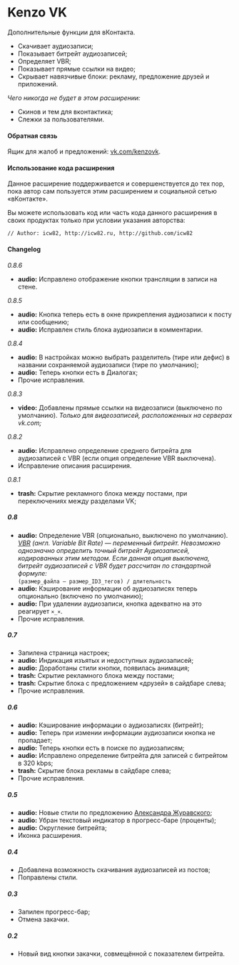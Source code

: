 Kenzo VK
==========================
Дополнительные функции для вКонтакта.

* Скачивает аудиозаписи;
* Показывает битрейт аудиозаписей;
* Определяет VBR;
* Показывает прямые ссылки на видео;
* Скрывает навязчивые блоки: рекламу, предложение друзей и приложений.

*Чего никогда не будет в этом расширении:*

* Скинов и тем для вконтактика;
* Слежки за пользователями.

#### Обратная связь
Ящик для жалоб и предложений: [vk.com/kenzovk](http://vk.com/kenzovk).

#### Использование кода расширения
Данное расширение поддерживается и совершенствуется до тех пор,
пока автор сам пользуется этим расширением и социальной сетью «вКонтакте».

Вы можете использовать код или часть кода данного расширения
в своих продуктах только при условии указания авторства:
```
// Author: icw82, http://icw82.ru, http://github.com/icw82
```
<!-- Спасибо, что не пидарасы. -->


#### Changelog
<!--
    "browser_action": {
        "default_icon": {
            "19": "icons/19.png",
            "38": "icons/38.png"
        }
    },

    "background": {
        "persistent": false,
        "scripts": ["background/script.js"]
    },

//TODO: Очередь закачки.
//TODO:  — Прогресс закачки проигрываемой записи, котороая ещё не попала в кэш браузера.
//FIXME: — Многократное сохранение файла. Возникает когда запись начала проигрваться
//         на одной вкладке, а скачиваться — на другой.
//FIXME: — Удаление аудиозаписи при активной закачке.

//TODO: Удалять в новостях рекламу групп, в которых я и так состою.
//TODO: Сброс натроек;
//TODO: Обнаружение аудиозаписей-клонов;
//FIXME: Нет кнопок при поиске через проигрыватель (pad)
//FIXME: При большом количестве аудиозаписей браузер начинает безбожно тормозить.

_0.8.7_


-->
_0.8.6_

* __audio:__ Исправлено отображение кнопки трансляции в записи на стене.

_0.8.5_

* __audio:__ Кнопка теперь есть в окне прикрепления аудиозаписи к посту или сообщению;
* __audio:__ Исправлен стиль блока аудиозаписи в комментарии.

_0.8.4_

* __audio:__ В настройках можно выбрать разделитель (тире или дефис) в названии сохраняемой аудиозаписи (тире по умолчанию);
* __audio:__ Теперь кнопки есть в Диалогах;
* Прочие исправления.


_0.8.3_

* __video:__ Добавлены прямые ссылки на видеозаписи (выключено по умолчанию). _Только для видеозаписей, расположенных на серверах vk.com;_


_0.8.2_

* __audio:__ Исправлено определение среднего битрейта для аудиозаписей с VBR (если опция определение VBR выключена).
* Исправление описания расширения.

_0.8.1_

* __trash:__ Скрытие рекламного блока между постами, при переключениях между разделами VK;


##### 0.8
* __audio:__ Определение VBR (опционально, выключено по умолчанию).<br/> *[VBR](http://ru.wikipedia.org/wiki/MP3#VBR) (англ. Variable Bit Rate) — переменный битрейт. Невозможно однозначно определить точный битрейт Аудиозаписей, кодированных этим методом. Если данная опция выключена, битрейт аудиозаписей с VBR будет рассчитан по стандартной формуле:*<br/>```(размер_файла – размер_ID3_тегов) / длительность```
* __audio:__ Кэширование информации об аудиозаписях теперь опционально (включено по умолчанию);
* __audio:__ При удалении аудиозаписи, кнопка адекватно на это реагирует ```×_×```.
* Прочие исправления.


<!--
_0.7.2_

* __audio:__ Исправлены стили;
* __audio:__ Исправлен баг при востановлении аудиозаписи;
* __audio:__ Определение VBR (опционально, выключено по умолчанию).

_0.7.1_

* Рефакторинг,
* __audio:__ Кэширование информации об аудиозаписях теперь опционально (включено по умолчанию);
* __audio:__ При удалении аудиозаписи, кнопка адекватно на это реагирует ```×_×```.

-->

##### 0.7
* Запилена страница настроек;
* __audio:__ Индикация изъятых и недоступных аудиозаписей;
* __audio:__ Доработаны стили кнопки, появилась анимация;
* __trash:__ Скрытие рекламного блока между постами;
* __trash:__ Скрытие блока с предложением «друзей» в сайдбаре слева;
* Прочие исправления.

<!--

_0.6.6_

* Страница настроек;
* Появилось несколько опций для блока __trash__ (скрытие навязчивых блоков);
* __trash:__ Скрытие рекламного блока между постами;
* __audio:__ Дополнен стиль недоступных аудиозаписей.

_0.6.5_

* __audio:__ Исправлены стили (кнопка в плейлисте).

_0.6.4_

* __audio:__ Рефакторинг некоторых функций.

_0.6.3_

* __audio:__ Новый механизм определения битрейта;
* __audio:__ Исправлены стили;
* __audio:__ Индикация изъятых и недоступных аудиозаписей.

_0.6.2_

* Кнопка расширения в панели браузера выпелена, поскольку не имеет никакого функционала;
* __trash:__ Скрытие блока с предложением «друзей» в сайдбаре слева;
* __audio:__ Кеширование битрейта снова работает;
* __audio:__ Доработаны стили кнопки, появилась анимация.

_0.6.1_

* __audio:__ Кэширование временно выпелено.

-->

##### 0.6
* __audio:__ Кэширование информации о аудиозаписях (битрейт);
* __audio:__ Теперь при измении информации аудиозаписи кнопка не пропадает;
* __audio:__ Теперь кнопки есть в поиске по аудиозаписям;
* __audio:__ Исправлено определение битрейта для записей с битрейтом в 320 kbps;
* __trash:__ Скрытие блока рекламы в сайдбаре слева;
* Прочие исправления.

<!--
_0.5.5_

* β: Кэширование информации о аудиозаписях (битрейт);
* Исправлен стиль блока аудиозаписи в комментарии на стене;
* Исправлен стиль слока аудиозаписи в разделе «аудиозаписи».

_0.5.4_

* Исправлено скрытие рекламы.

_0.5.3_

* Исправлено определение битрейта для записей с битрейтом в 320 kbps;
* Теперь скрывает блок рекламы в сайдбаре слева.

_0.5.2_

* Теперь кнопки есть в общем поиске.

_0.5.1_

* Теперь кнопки есть в поиске по аудиозаписям;
* Теперь при измении информации аудиозаписи кнопка не пропадает.
-->

##### 0.5
* __audio:__ Новые стили по предложению [Александра Журавского](http://vaderzone.ru/);
* __audio:__ Убран текстовый индикатор в прогресс-баре (проценты);
* __audio:__ Округление битрейта;
* Иконка расширения.

<!--
##### 0.4.6
* Дополнительные иконки расширения.

##### 0.4.5
* Округление битрейта.

##### 0.4.4
* Коррекция стилей.

##### 0.4.3
* Иконка расширения.

##### 0.4.2
* Новые стили по предложению [Александра Журавского](http://vaderzone.ru/);
* Убран текстовый индикатор в прогресс-баре (проценты).

##### 0.4.1
* Исправлена ошибка с обработкой аудиозаписей в поиске.
-->

##### 0.4
* Добавлена возможность скачивания аудиозаписей из постов;
* Поправлены стили.

##### 0.3
* Запилен прогресс-бар;
* Отмена закачки.

##### 0.2
* Новый вид кнопки закачки, совмещённой с показателем битрейта.
